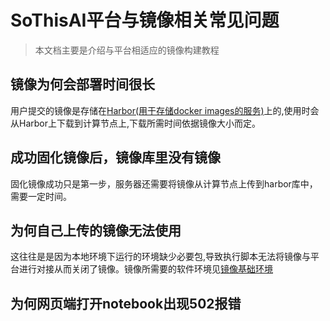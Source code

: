 # SoThisAI平台与镜像相关常见问题
> 本文档主要是介绍与平台相适应的镜像构建教程
## 镜像为何会部署时间很长
用户提交的镜像是存储在[Harbor(用于存储docker images的服务)]()上的,使用时会从Harbor上下载到计算节点上,下载所需时间依据镜像大小而定。

## 成功固化镜像后，镜像库里没有镜像
固化镜像成功只是第一步，服务器还需要将镜像从计算节点上传到harbor库中，需要一定时间。

## 为何自己上传的镜像无法使用
这往往是是因为本地环境下运行的环境缺少必要包,导致执行脚本无法将镜像与平台进行对接从而关闭了镜像。镜像所需要的软件环境见[镜像基础环境](../DockerBasicRequire.md)

## 为何网页端打开notebook出现502报错


